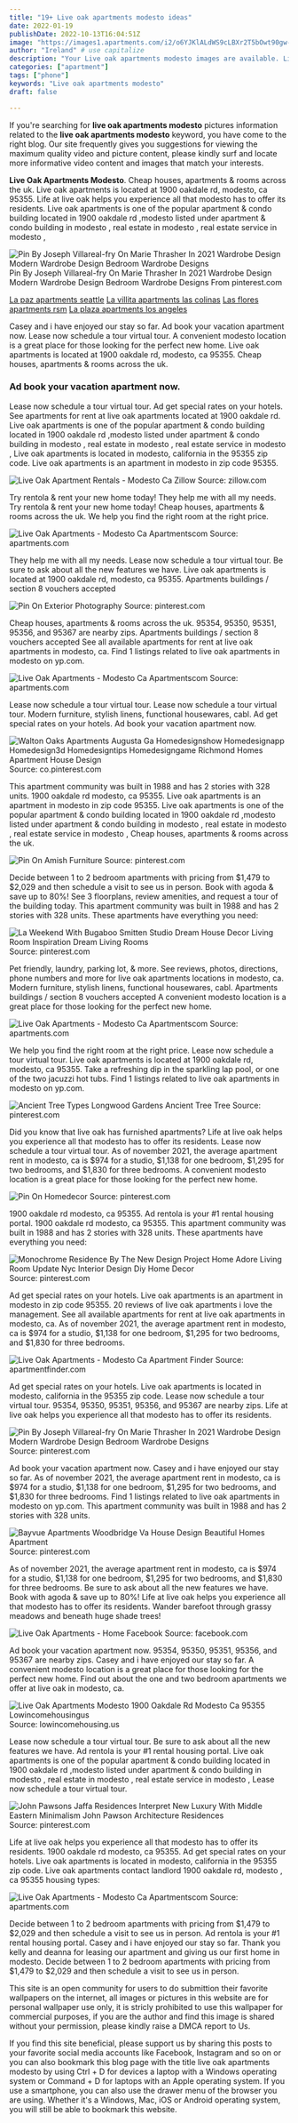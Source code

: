 ```yaml
---
title: "19+ Live oak apartments modesto ideas"
date: 2022-01-19
publishDate: 2022-10-13T16:04:51Z
image: "https://images1.apartments.com/i2/o6YJKlALdWS9cLBXr2T5bOwt90gw-rxATuIHhQ554WQ/111/live-oak-apartments-modesto-ca-primary-photo.jpg"
author: "Ireland" # use capitalize
description: "Your Live oak apartments modesto images are available. Live oak apartments modesto are a topic that is being searched for and liked by netizens today. You can Download the Live oak apartments modesto files here. Get all royalty-free photos."
categories: ["apartment"]
tags: ["phone"]
keywords: "Live oak apartments modesto"
draft: false

---
```


If you're searching for **live oak apartments modesto** pictures information related to the **live oak apartments modesto** keyword, you have come to the right  blog.  Our site frequently  gives you  suggestions  for viewing  the maximum  quality video and picture  content, please kindly surf and locate more informative video content and images  that match your interests.

**Live Oak Apartments Modesto**. Cheap houses, apartments &amp; rooms across the uk. Live oak apartments is located at 1900 oakdale rd, modesto, ca 95355. Life at live oak helps you experience all that modesto has to offer its residents. Live oak apartments is one of the popular apartment &amp; condo building located in 1900 oakdale rd ,modesto listed under apartment &amp; condo building in modesto , real estate in modesto , real estate service in modesto ,

![Pin By Joseph Villareal-fry On Marie Thrasher In 2021 Wardrobe Design Modern Wardrobe Design Bedroom Wardrobe Designs](https://i.pinimg.com/originals/70/74/be/7074be6a58c0ff5c540914d073b3a2e7.jpg "Pin By Joseph Villareal-fry On Marie Thrasher In 2021 Wardrobe Design Modern Wardrobe Design Bedroom Wardrobe Designs")
Pin By Joseph Villareal-fry On Marie Thrasher In 2021 Wardrobe Design Modern Wardrobe Design Bedroom Wardrobe Designs From pinterest.com

[La paz apartments seattle](/la-paz-apartments-seattle/)
[La villita apartments las colinas](/la-villita-apartments-las-colinas/)
[Las flores apartments rsm](/las-flores-apartments-rsm/)
[La plaza apartments los angeles](/la-plaza-apartments-los-angeles/)

Casey and i have enjoyed our stay so far. Ad book your vacation apartment now. Lease now schedule a tour virtual tour. A convenient modesto location is a great place for those looking for the perfect new home. Live oak apartments is located at 1900 oakdale rd, modesto, ca 95355. Cheap houses, apartments &amp; rooms across the uk.

### Ad book your vacation apartment now.

Lease now schedule a tour virtual tour. Ad get special rates on your hotels. See apartments for rent at live oak apartments located at 1900 oakdale rd. Live oak apartments is one of the popular apartment &amp; condo building located in 1900 oakdale rd ,modesto listed under apartment &amp; condo building in modesto , real estate in modesto , real estate service in modesto , Live oak apartments is located in modesto, california in the 95355 zip code. Live oak apartments is an apartment in modesto in zip code 95355.


![Live Oak Apartment Rentals - Modesto Ca Zillow](https://photos.zillowstatic.com/fp/11ca2a8c43887c5a33fa3aac326c374e-o_a.jpg "Live Oak Apartment Rentals - Modesto Ca Zillow")
Source: zillow.com

Try rentola &amp; rent your new home today! They help me with all my needs. Try rentola &amp; rent your new home today! Cheap houses, apartments &amp; rooms across the uk. We help you find the right room at the right price.

![Live Oak Apartments - Modesto Ca Apartmentscom](https://images1.apartments.com/i2/QrUx82itu0GuLNTudOdl-63LY1xWmlgy1NOW1ce9gwM/117/live-oak-apartments-modesto-ca-pool.jpg?p=1 "Live Oak Apartments - Modesto Ca Apartmentscom")
Source: apartments.com

They help me with all my needs. Lease now schedule a tour virtual tour. Be sure to ask about all the new features we have. Live oak apartments is located at 1900 oakdale rd, modesto, ca 95355. Apartments buildings / section 8 vouchers accepted

![Pin On Exterior Photography](https://i.pinimg.com/originals/06/59/d0/0659d0899ce77e50c20f23860294ba1d.jpg "Pin On Exterior Photography")
Source: pinterest.com

Cheap houses, apartments &amp; rooms across the uk. 95354, 95350, 95351, 95356, and 95367 are nearby zips. Apartments buildings / section 8 vouchers accepted See all available apartments for rent at live oak apartments in modesto, ca. Find 1 listings related to live oak apartments in modesto on yp.com.

![Live Oak Apartments - Modesto Ca Apartmentscom](https://images1.apartments.com/i2/bahEP_NhQxmisz4muqUI4CPa2aOg5nRwCsF3QQUpYqE/117/live-oak-apartments-modesto-ca-playground.jpg?p=1 "Live Oak Apartments - Modesto Ca Apartmentscom")
Source: apartments.com

Lease now schedule a tour virtual tour. Lease now schedule a tour virtual tour. Modern furniture, stylish linens, functional housewares, cabl. Ad get special rates on your hotels. Ad book your vacation apartment now.

![Walton Oaks Apartments Augusta Ga Homedesignshow Homedesignapp Homedesign3d Homedesigntips Homedesigngame Richmond Homes Apartment House Design](https://i.pinimg.com/originals/f9/ff/a9/f9ffa9cb93830d142d902ddea8d50424.jpg "Walton Oaks Apartments Augusta Ga Homedesignshow Homedesignapp Homedesign3d Homedesigntips Homedesigngame Richmond Homes Apartment House Design")
Source: co.pinterest.com

This apartment community was built in 1988 and has 2 stories with 328 units. 1900 oakdale rd modesto, ca 95355. Live oak apartments is an apartment in modesto in zip code 95355. Live oak apartments is one of the popular apartment &amp; condo building located in 1900 oakdale rd ,modesto listed under apartment &amp; condo building in modesto , real estate in modesto , real estate service in modesto , Cheap houses, apartments &amp; rooms across the uk.

![Pin On Amish Furniture](https://i.pinimg.com/564x/2a/e7/f5/2ae7f551ba235a1d308bba6f68f512bd--hall-storage-bench-hall-bench.jpg "Pin On Amish Furniture")
Source: pinterest.com

Decide between 1 to 2 bedroom apartments with pricing from $1,479 to $2,029 and then schedule a visit to see us in person. Book with agoda &amp; save up to 80%! See 3 floorplans, review amenities, and request a tour of the building today. This apartment community was built in 1988 and has 2 stories with 328 units. These apartments have everything you need:

![La Weekend With Bugaboo Smitten Studio Dream House Decor Living Room Inspiration Dream Living Rooms](https://i.pinimg.com/originals/9c/68/e4/9c68e47dde26c6a26c2b011e8cdd6433.jpg "La Weekend With Bugaboo Smitten Studio Dream House Decor Living Room Inspiration Dream Living Rooms")
Source: pinterest.com

Pet friendly, laundry, parking lot, &amp; more. See reviews, photos, directions, phone numbers and more for live oak apartments locations in modesto, ca. Modern furniture, stylish linens, functional housewares, cabl. Apartments buildings / section 8 vouchers accepted A convenient modesto location is a great place for those looking for the perfect new home.

![Live Oak Apartments - Modesto Ca Apartmentscom](https://images1.apartments.com/i2/Or9NzB2V34prliJCR-K3cy0Q-7vnvE-DUGmWHWx3QuA/117/live-oak-apartments-modesto-ca-volleyball-field.jpg?p=1 "Live Oak Apartments - Modesto Ca Apartmentscom")
Source: apartments.com

We help you find the right room at the right price. Lease now schedule a tour virtual tour. Live oak apartments is located at 1900 oakdale rd, modesto, ca 95355. Take a refreshing dip in the sparkling lap pool, or one of the two jacuzzi hot tubs. Find 1 listings related to live oak apartments in modesto on yp.com.

![Ancient Tree Types Longwood Gardens Ancient Tree Tree](https://i.pinimg.com/564x/0b/3e/8e/0b3e8e086a33ee513e4d24dc8f5aa69d--tree-line-ginkgo-biloba.jpg "Ancient Tree Types Longwood Gardens Ancient Tree Tree")
Source: pinterest.com

Did you know that live oak has furnished apartments? Life at live oak helps you experience all that modesto has to offer its residents. Lease now schedule a tour virtual tour. As of november 2021, the average apartment rent in modesto, ca is $974 for a studio, $1,138 for one bedroom, $1,295 for two bedrooms, and $1,830 for three bedrooms. A convenient modesto location is a great place for those looking for the perfect new home.

![Pin On Homedecor](https://i.pinimg.com/originals/55/d0/19/55d01999eaca2eea5c2c6c64855cd5c5.jpg "Pin On Homedecor")
Source: pinterest.com

1900 oakdale rd modesto, ca 95355. Ad rentola is your #1 rental housing portal. 1900 oakdale rd modesto, ca 95355. This apartment community was built in 1988 and has 2 stories with 328 units. These apartments have everything you need:

![Monochrome Residence By The New Design Project Home Adore Living Room Update Nyc Interior Design Diy Home Decor](https://i.pinimg.com/originals/f1/10/14/f1101459005a0eca7cda070d0e21496b.jpg "Monochrome Residence By The New Design Project Home Adore Living Room Update Nyc Interior Design Diy Home Decor")
Source: pinterest.com

Ad get special rates on your hotels. Live oak apartments is an apartment in modesto in zip code 95355. 20 reviews of live oak apartments i love the management. See all available apartments for rent at live oak apartments in modesto, ca. As of november 2021, the average apartment rent in modesto, ca is $974 for a studio, $1,138 for one bedroom, $1,295 for two bedrooms, and $1,830 for three bedrooms.

![Live Oak Apartments - Modesto Ca Apartment Finder](https://image1.apartmentfinder.com/i2/J2Qh_mTSQ7wHXsd6coB1zcTzO4jgIXWk-w0371fxDW4/111/live-oak-apartments-modesto-ca-2-bedroom---remodeled-kitchen.jpg "Live Oak Apartments - Modesto Ca Apartment Finder")
Source: apartmentfinder.com

Ad get special rates on your hotels. Live oak apartments is located in modesto, california in the 95355 zip code. Lease now schedule a tour virtual tour. 95354, 95350, 95351, 95356, and 95367 are nearby zips. Life at live oak helps you experience all that modesto has to offer its residents.

![Pin By Joseph Villareal-fry On Marie Thrasher In 2021 Wardrobe Design Modern Wardrobe Design Bedroom Wardrobe Designs](https://i.pinimg.com/originals/70/74/be/7074be6a58c0ff5c540914d073b3a2e7.jpg "Pin By Joseph Villareal-fry On Marie Thrasher In 2021 Wardrobe Design Modern Wardrobe Design Bedroom Wardrobe Designs")
Source: pinterest.com

Ad book your vacation apartment now. Casey and i have enjoyed our stay so far. As of november 2021, the average apartment rent in modesto, ca is $974 for a studio, $1,138 for one bedroom, $1,295 for two bedrooms, and $1,830 for three bedrooms. Find 1 listings related to live oak apartments in modesto on yp.com. This apartment community was built in 1988 and has 2 stories with 328 units.

![Bayvue Apartments Woodbridge Va House Design Beautiful Homes Apartment](https://i.pinimg.com/736x/74/ff/c8/74ffc844e643bca4012e3b5913103851.jpg "Bayvue Apartments Woodbridge Va House Design Beautiful Homes Apartment")
Source: pinterest.com

As of november 2021, the average apartment rent in modesto, ca is $974 for a studio, $1,138 for one bedroom, $1,295 for two bedrooms, and $1,830 for three bedrooms. Be sure to ask about all the new features we have. Book with agoda &amp; save up to 80%! Life at live oak helps you experience all that modesto has to offer its residents. Wander barefoot through grassy meadows and beneath huge shade trees!

![Live Oak Apartments - Home Facebook](https://lookaside.fbsbx.com/lookaside/crawler/media/?media_id=3051225408273262 "Live Oak Apartments - Home Facebook")
Source: facebook.com

Ad book your vacation apartment now. 95354, 95350, 95351, 95356, and 95367 are nearby zips. Casey and i have enjoyed our stay so far. A convenient modesto location is a great place for those looking for the perfect new home. Find out about the one and two bedroom apartments we offer at live oak in modesto, ca.

![Live Oak Apartments Modesto 1900 Oakdale Rd Modesto Ca 95355 Lowincomehousingus](https://www.lowincomehousing.us/gallery/115051_live_oak_apartments-95355_vbp.jpg "Live Oak Apartments Modesto 1900 Oakdale Rd Modesto Ca 95355 Lowincomehousingus")
Source: lowincomehousing.us

Lease now schedule a tour virtual tour. Be sure to ask about all the new features we have. Ad rentola is your #1 rental housing portal. Live oak apartments is one of the popular apartment &amp; condo building located in 1900 oakdale rd ,modesto listed under apartment &amp; condo building in modesto , real estate in modesto , real estate service in modesto , Lease now schedule a tour virtual tour.

![John Pawsons Jaffa Residences Interpret New Luxury With Middle Eastern Minimalism John Pawson Architecture Residences](https://i.pinimg.com/originals/a5/72/0d/a5720d1e6be8b892fcfcd290a66d966c.jpg "John Pawsons Jaffa Residences Interpret New Luxury With Middle Eastern Minimalism John Pawson Architecture Residences")
Source: pinterest.com

Life at live oak helps you experience all that modesto has to offer its residents. 1900 oakdale rd modesto, ca 95355. Ad get special rates on your hotels. Live oak apartments is located in modesto, california in the 95355 zip code. Live oak apartments contact landlord 1900 oakdale rd, modesto , ca 95355 housing types:

![Live Oak Apartments - Modesto Ca Apartmentscom](https://images1.apartments.com/i2/o6YJKlALdWS9cLBXr2T5bOwt90gw-rxATuIHhQ554WQ/111/live-oak-apartments-modesto-ca-primary-photo.jpg "Live Oak Apartments - Modesto Ca Apartmentscom")
Source: apartments.com

Decide between 1 to 2 bedroom apartments with pricing from $1,479 to $2,029 and then schedule a visit to see us in person. Ad rentola is your #1 rental housing portal. Casey and i have enjoyed our stay so far. Thank you kelly and deanna for leasing our apartment and giving us our first home in modesto. Decide between 1 to 2 bedroom apartments with pricing from $1,479 to $2,029 and then schedule a visit to see us in person.

This site is an open community for users to do submittion their favorite wallpapers on the internet, all images or pictures in this website are for personal wallpaper use only, it is stricly prohibited to use this wallpaper for commercial purposes, if you are the author and find this image is shared without your permission, please kindly raise a DMCA report to Us.

If you find this site beneficial, please support us by sharing this posts to your favorite social media accounts like Facebook, Instagram and so on or you can also bookmark this blog page with the title live oak apartments modesto by using Ctrl + D for devices a laptop with a Windows operating system or Command + D for laptops with an Apple operating system. If you use a smartphone, you can also use the drawer menu of the browser you are using. Whether it's a Windows, Mac, iOS or Android operating system, you will still be able to bookmark this website.
